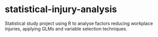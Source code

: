 # statistical-injury-analysis
Statistical study project using R to analyse factors reducing workplace injuries, applying GLMs and variable selection techniques.
